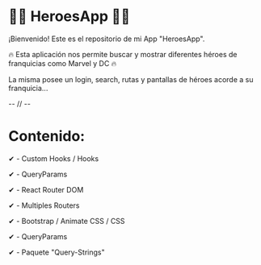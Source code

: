 # 🦸‍♂️ HeroesApp 🦸‍♀️

¡Bienvenido! Este es el repositorio de mi App "HeroesApp".

🔥 Esta aplicación nos permite buscar y mostrar diferentes héroes de franquicias como Marvel y DC 🔥

La misma posee un login, search, rutas y pantallas de héroes acorde a su franquicia...

-- // --

# Contenido:

✔ - Custom Hooks / Hooks

✔ - QueryParams

✔ - React Router DOM

✔ - Multiples Routers

✔ - Bootstrap / Animate CSS / CSS

✔ - QueryParams

✔ - Paquete "Query-Strings"
